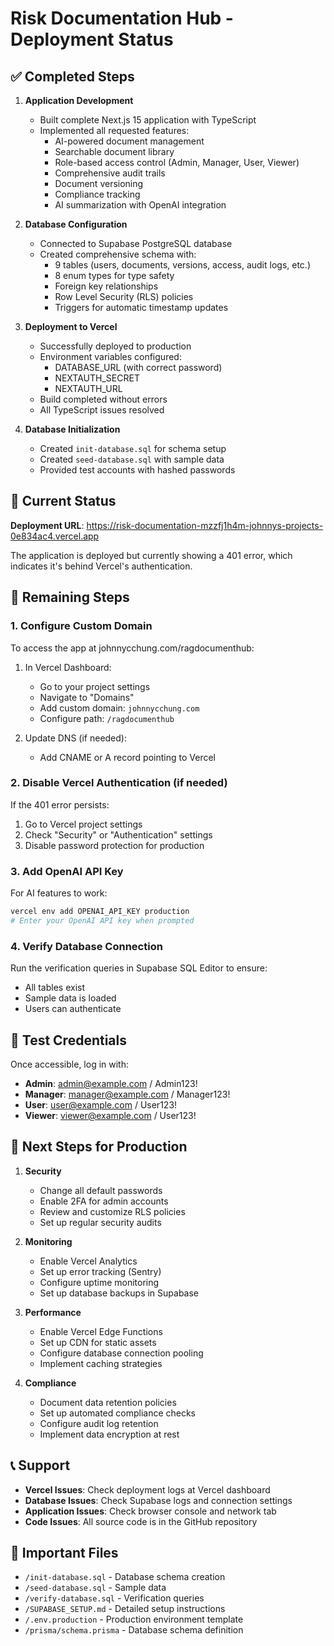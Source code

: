 # Risk Documentation Hub - Deployment Status

## ✅ Completed Steps

1. **Application Development**
   - Built complete Next.js 15 application with TypeScript
   - Implemented all requested features:
     - AI-powered document management
     - Searchable document library
     - Role-based access control (Admin, Manager, User, Viewer)
     - Comprehensive audit trails
     - Document versioning
     - Compliance tracking
     - AI summarization with OpenAI integration

2. **Database Configuration**
   - Connected to Supabase PostgreSQL database
   - Created comprehensive schema with:
     - 9 tables (users, documents, versions, access, audit logs, etc.)
     - 8 enum types for type safety
     - Foreign key relationships
     - Row Level Security (RLS) policies
     - Triggers for automatic timestamp updates

3. **Deployment to Vercel**
   - Successfully deployed to production
   - Environment variables configured:
     - DATABASE_URL (with correct password)
     - NEXTAUTH_SECRET
     - NEXTAUTH_URL
   - Build completed without errors
   - All TypeScript issues resolved

4. **Database Initialization**
   - Created `init-database.sql` for schema setup
   - Created `seed-database.sql` with sample data
   - Provided test accounts with hashed passwords

## 📍 Current Status

**Deployment URL**: https://risk-documentation-mzzfj1h4m-johnnys-projects-0e834ac4.vercel.app

The application is deployed but currently showing a 401 error, which indicates it's behind Vercel's authentication.

## 🔄 Remaining Steps

### 1. Configure Custom Domain
To access the app at johnnycchung.com/ragdocumenthub:

1. In Vercel Dashboard:
   - Go to your project settings
   - Navigate to "Domains"
   - Add custom domain: `johnnycchung.com`
   - Configure path: `/ragdocumenthub`

2. Update DNS (if needed):
   - Add CNAME or A record pointing to Vercel

### 2. Disable Vercel Authentication (if needed)
If the 401 error persists:
1. Go to Vercel project settings
2. Check "Security" or "Authentication" settings
3. Disable password protection for production

### 3. Add OpenAI API Key
For AI features to work:
```bash
vercel env add OPENAI_API_KEY production
# Enter your OpenAI API key when prompted
```

### 4. Verify Database Connection
Run the verification queries in Supabase SQL Editor to ensure:
- All tables exist
- Sample data is loaded
- Users can authenticate

## 🔐 Test Credentials

Once accessible, log in with:
- **Admin**: admin@example.com / Admin123!
- **Manager**: manager@example.com / Manager123!
- **User**: user@example.com / User123!
- **Viewer**: viewer@example.com / User123!

## 🚀 Next Steps for Production

1. **Security**
   - Change all default passwords
   - Enable 2FA for admin accounts
   - Review and customize RLS policies
   - Set up regular security audits

2. **Monitoring**
   - Enable Vercel Analytics
   - Set up error tracking (Sentry)
   - Configure uptime monitoring
   - Set up database backups in Supabase

3. **Performance**
   - Enable Vercel Edge Functions
   - Set up CDN for static assets
   - Configure database connection pooling
   - Implement caching strategies

4. **Compliance**
   - Document data retention policies
   - Set up automated compliance checks
   - Configure audit log retention
   - Implement data encryption at rest

## 📞 Support

- **Vercel Issues**: Check deployment logs at Vercel dashboard
- **Database Issues**: Check Supabase logs and connection settings
- **Application Issues**: Check browser console and network tab
- **Code Issues**: All source code is in the GitHub repository

## 📁 Important Files

- `/init-database.sql` - Database schema creation
- `/seed-database.sql` - Sample data
- `/verify-database.sql` - Verification queries
- `/SUPABASE_SETUP.md` - Detailed setup instructions
- `/.env.production` - Production environment template
- `/prisma/schema.prisma` - Database schema definition